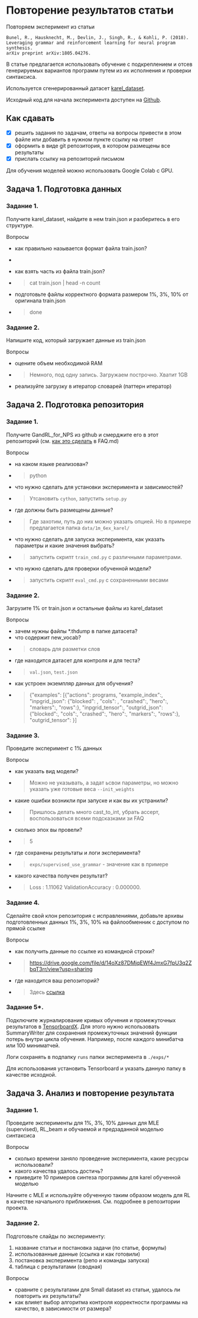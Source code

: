 # Повторение результатов статьи 

Повторяем эксперимент из статьи

```
Bunel, R., Hausknecht, M., Devlin, J., Singh, R., & Kohli, P. (2018). 
Leveraging grammar and reinforcement learning for neural program synthesis. 
arXiv preprint arXiv:1805.04276.
```

В статье предлагается использовать обучение с подкреплением и отсев генерируемых вариантов программ путем из их исполнения и проверки синтаксиса.

Используется сгенерированный датасет [karel_dataset](https://msr-redmond.github.io/karel-dataset/).

Исходный код для начала эксперимента доступен на [Github](https://github.com/bunelr/GandRL_for_NPS).

## Как сдавать

 - [x] решить задания по задачам, ответы на вопросы привести в этом файле или добавить в нужном пункте ссылку на ответ
 - [x] оформить в виде git репозитория, в котором размещены все результаты
 - [x] прислать ссылку на репозиторий письмом

Для обучения моделей можно использовать Google Colab c GPU.

## Задача 1. Подготовка данных

### Задание 1. 

Получите karel_dataset, найдите в нем train.json и разберитесь в его структуре.

Вопросы
 - как правильно называется формат файла train.json?
 - >
 - как взять часть из файла train.json?
 - > cat train.json | head -n count
 - подготовьте файлы корректного формата размером 1%, 3%, 10% от оригинала train.json
 - > done
 
### Задание 2. 
 
Напишите код, который загружает данные из train.json
 
Вопросы
 - оцените объем необходимой RAM
 - > Немного, под одну запись. Загружаем построчно. Хватит 1GB
 - реализуйте загрузку в итератор словарей (паттерн итератор)
  
## Задача 2. Подготовка репозитория 

### Задание 1. 

Получите GandRL_for_NPS из github и смерджите его в этот репозиторий (см. [как это сделать](./FAQ.md#как-объединить-репозитории) в FAQ.md)

Вопросы
 - на каком языке реализован?
 - > python
 - что нужно сделать для установки эксперимента и зависимостей?
 - > Утсановить `cython`, запустить `setup.py`
 - где должны быть размещены данные?
 - > Где захотим, путь до них можно указать опцией. Но в примере предлагается папка `data/1m_6ex_karel/`
 - что нужно сделать для запуска эксперимента, как указать параметры и какие значения выбрать?
 - > запустить скрипт `train_cmd.py` с различными параметрами.
 - что нужно сделать для проверки обученной модели?
 - > запустить скрипт `eval_cmd.py` с сохраненными весами
 
### Задание 2. 
 
Загрузите 1% от train.json и остальные файлы из karel_dataset
 
Вопросы
 - зачем нужны файлы *.thdump в папке датасета?
 - что содержит new_vocab?
 - > словарь для разметки слов
 - где находится датасет для контроля и для теста?
 - > `val.json`, `test.json`
 - как устроен экземпляр данных для обучения?
 - > {"examples": [{"actions": programs, "example_index":, "inpgrid_json": {"blocked": , "cols": , "crashed":, "hero":, "markers":, "rows":}, "inpgrid_tensor":, "outgrid_json": {"blocked":, "cols":, "crashed":, "hero":, "markers":, "rows":}, "outgrid_tensor": }]

### Задание 3. 

Проведите эксперимент с 1% данных

Вопросы
 - как указать вид модели?
 - > Можно не указывать, а задат ьсвои параметры, но можно указать уже готовые веса `--init_weights`
 - какие ошибки возникли при запуске и как вы их устранили?
 - > Пришлось делать много cast_to_int, убрать ассерт, воспользоваться всеми подсказками зи FAQ
 - сколько эпох вы провели?
 - > 5
 - где сохранены результаты и логи эксперимента?
 - > `exps/supervised_use_grammar` - значение как в примере
 - какого качества получен результат?
 - > Loss : 1.11062 ValidationAccuracy : 0.000000.

 
### Задание 4. 
 
Сделайте свой клон репозитория с исправлениями, добавьте архивы подготовленных данных 1%, 3%, 10% на файлообменник с доступом по прямой ссылке
 
Вопросы
 - как получить данные по ссылке из командной строки?
 - > https://drive.google.com/file/d/14oXz87DMjqEWf4JmxG7fpU3q2ZbqT3rr/view?usp=sharing
 - где находится ваш репозиторий?
 - > Здесь [ссылка](https://github.com/MrBoogie27/automatic_programming_2)

### Задание 5*.

Подключите журналирование кривых обучения и промежуточных результатов в [TensorboardX](https://github.com/lanpa/tensorboardX). 
Для этого нужно использовать SummaryWriter для сохранения промежуточных значений функции потерь внутри цикла обучения. Например, после каждого минибатча или 100 миниматчей. 

Логи сохранять в подпапку ``runs`` папки эксперимента в ``./exps/*``

Для использования установить Tensorboard и указать данную папку в качестве исходной.
  
## Задача 3. Анализ и повторение результата

### Задание 1. 

Проведите эксперименты для 1%, 3%, 10% данных для MLE (supervised), RL_beam и обучаемой и предзаданной моделью синтаксиса

Вопросы
 - сколько времени заняло проведение эксперимента, какие ресурсы использовали?
 - какого качества удалось достичь?
 - приведите 10 примеров синтеза программы для karel обученной моделью

Начните с MLE и используйте обученную таким образом модель для RL в качестве начального приближения.
См. подробнее в репозитории проекта.

### Задание 2. 

Подготовьте слайды по эксперименту: 
1. название статьи и постановка задачи (по статье, формулы) 
2. использованные данные (ссылка и как готовили)
3. постановка эксперимента (репо и команды запуска)
4. таблица с результатами (сводная)

Вопросы
 - сравните с результатами для Small dataset из статьи, удалось ли повторить их результаты?
 - как влияет выбор алгоритма контроля корректности программы на качество, в зависимости от размера?


